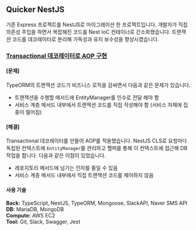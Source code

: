 ## Quicker NestJS

기존 Express 프로젝트를 NestJS로 마이그레이션 한 프로젝트입니다. 개발자가 직접 의존성 주입을 하면서 복잡해진 코드를 Nest IoC 컨테이너로 간소화했습니다. 트랜잭션 코드를 데코레이터로 분리해 가독성과 유지 보수성을 향상시켰습니다.

### [Transactional 데코레이터로 AOP 구현](<docs/TypeORM 트랜잭션 데코레이터 만들기.md>)

#### [문제]

TypeORM의 트랜잭션 코드가 비즈니스 로직을 감싸면서 다음과 같은 문제가 있습니다.

- 트랜잭션을 수행할 메서드에 EntityManager를 인수로 전달 해야 함
- 서비스 계층 메서드 내부에서 트랜잭션 코드를 직접 작성해야 함 (서비스 자체에 집중이 떨어짐)

#### [해결]

Transactional 데코레이터를 만들어 AOP를 적용했습니다. NestJS CLS로 요청마다 독립된 컨텍스트에 `EntityManager`를 관리하고 핼퍼를 통해 이 컨텍스트에 접근해 DB 작업을 합니다. 다음과 같은 이점이 있었습니다.

- 레포지토리 메서드에 넘기는 인자를 줄일 수 있음
- 서비스 계층 메서드 내부에서 직접 트랜잭션 코드를 제어하지 않음

#### 사용 기술

**Back:** TypeScript, NestJS, TypeORM, Mongoose, SlackAPI, Naver SMS API\
**DB:** MariaDB, MongoDB\
**Compute:** AWS EC2\
**Tool:** Git, Slack, Swagger, Jest
